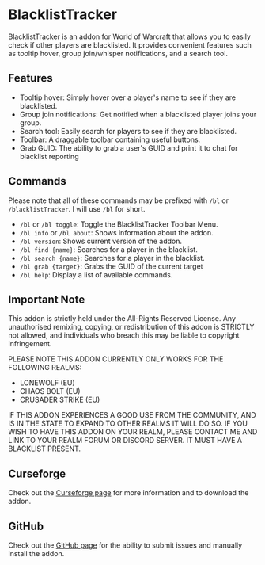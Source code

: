 # BlacklistTracker

BlacklistTracker is an addon for World of Warcraft that allows you to easily check if other players are blacklisted. It provides convenient features such as tooltip hover, group join/whisper notifications, and a search tool.

## Features

- Tooltip hover: Simply hover over a player's name to see if they are blacklisted.
- Group join notifications: Get notified when a blacklisted player joins your group.
- Search tool: Easily search for players to see if they are blacklisted.
- Toolbar: A draggable toolbar containing useful buttons.
- Grab GUID: The ability to grab a user's GUID and print it to chat for blacklist reporting

## Commands

Please note that all of these commands may be prefixed with `/bl` or `/blacklistTracker`. I will use `/bl` for short.

- `/bl` or `/bl toggle`: Toggle the BlacklistTracker Toolbar Menu.
- `/bl info` or `/bl about`: Shows information about the addon.
- `/bl version`: Shows current version of the addon.
- `/bl find {name}`: Searches for a player in the blacklist.
- `/bl search {name}`: Searches for a player in the blacklist.
- `/bl grab {target}`: Grabs the GUID of the current target
- `/bl help`: Display a list of available commands.

## Important Note

This addon is strictly held under the All-Rights Reserved License. Any unauthorised remixing, copying, or redistribution of this addon is STRICTLY not allowed, and individuals who breach this may be liable to copyright infringement.

PLEASE NOTE THIS ADDON CURRENTLY ONLY WORKS FOR THE FOLLOWING REALMS:

- LONEWOLF (EU)
- CHAOS BOLT (EU)
- CRUSADER STRIKE (EU)

IF THIS ADDON EXPERIENCES A GOOD USE FROM THE COMMUNITY, AND IS IN THE STATE TO EXPAND TO OTHER REALMS IT WILL DO SO. IF YOU WISH TO HAVE THIS ADDON ON YOUR REALM, PLEASE CONTACT ME AND LINK TO YOUR REALM FORUM OR DISCORD SERVER. IT MUST HAVE A BLACKLIST PRESENT.

## Curseforge

Check out the [Curseforge page](https://www.curseforge.com/wow/addons/blacklisttracker) for more information and to download the addon.

## GitHub

Check out the [GitHub page](https://github.com/qtPyDev/wow_BlacklistTracker) for the ability to submit issues and manually install the addon.
